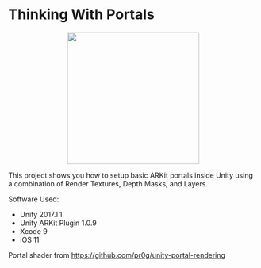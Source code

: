 # Thinking With Portals

<p align="center">
  <img src="readme_img/example-run.gif" width="266">
</p>

This project shows you how to setup basic ARKit portals inside Unity using a combination of Render Textures, Depth Masks, and Layers.

Software Used:
- Unity 2017.1.1
- Unity ARKit Plugin 1.0.9
- Xcode 9
- iOS 11

Portal shader from https://github.com/pr0g/unity-portal-rendering